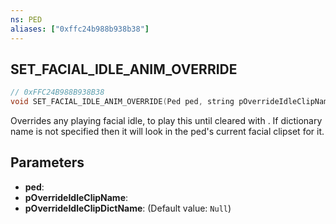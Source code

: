 ```yaml
---
ns: PED
aliases: ["0xffc24b988b938b38"]
---
```

## SET_FACIAL_IDLE_ANIM_OVERRIDE

```c
// 0xFFC24B988B938B38
void SET_FACIAL_IDLE_ANIM_OVERRIDE(Ped ped, string pOverrideIdleClipName, string pOverrideIdleClipDictName);
```

Overrides any playing facial idle, to play this until cleared with . If dictionary name is not specified then it will look in the ped's current facial clipset for it.


## Parameters
* **ped**: 
* **pOverrideIdleClipName**: 
* **pOverrideIdleClipDictName**: (Default value: `Null`)
